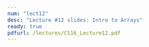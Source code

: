 ```yaml
---
num: "lect12"
desc: "Lecture #12 slides: Intro to Arrays"
ready: true
pdfurl: /lectures/CS16_Lecture12.pdf
---
```

